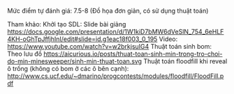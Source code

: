 Mức điểm tự đánh giá: 7.5-8 (Đồ họa đơn giản, có sử dụng thuật toán)


Tham khảo:
Khởi tạo SDL: Slide bài giảng https://docs.google.com/presentation/d/1W1kiD7bMW6dVeSlN_754_6eHLF4KH-oGhTpJffjhInI/edit#slide=id.g1eac18f003_0_195
Video: https://www.youtube.com/watch?v=w2brkjsuIG4 
Thuật toán sinh bom: Theo lưu đồ https://aicurious.io/posts/thuat-toan-sinh-min-trong-tro-choi-do-min-minesweeper/sinh-min-thuat-toan.svg
Thuật toán floodfill khi reveal ô trống (không có bom ở các ô bên cạnh): http://www.cs.ucf.edu/~dmarino/progcontests/modules/floodfill/FloodFill.pdf
